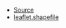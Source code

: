 - [Source](https://data.go.th/dataset/22-25641)
- [leaflet.shapefile](https://github.com/calvinmetcalf/leaflet.shapefile)